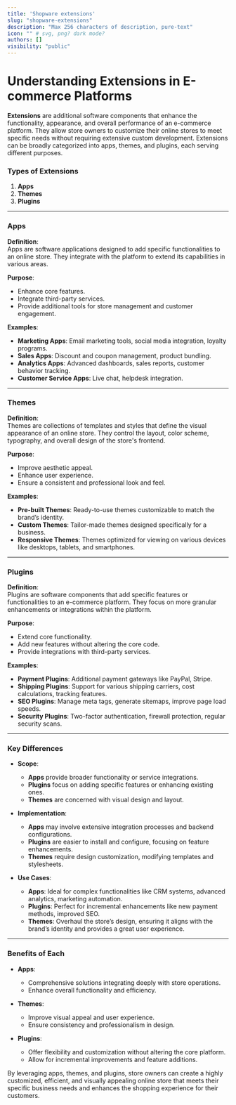 ```yaml
---
title: 'Shopware extensions'
slug: "shopware-extensions"
description: "Max 256 characters of description, pure-text"
icon: "" # svg, png? dark mode?
authors: []
visibility: "public"
---
```


# Understanding Extensions in E-commerce Platforms

**Extensions** are additional software components that enhance the functionality, appearance, and overall performance of an e-commerce platform. They allow store owners to customize their online stores to meet specific needs without requiring extensive custom development. Extensions can be broadly categorized into apps, themes, and plugins, each serving different purposes.

### Types of Extensions

1. **Apps**
2. **Themes**
3. **Plugins**

---

### Apps

**Definition**:  
Apps are software applications designed to add specific functionalities to an online store. They integrate with the platform to extend its capabilities in various areas.

**Purpose**:
- Enhance core features.
- Integrate third-party services.
- Provide additional tools for store management and customer engagement.

**Examples**:
- **Marketing Apps**: Email marketing tools, social media integration, loyalty programs.
- **Sales Apps**: Discount and coupon management, product bundling.
- **Analytics Apps**: Advanced dashboards, sales reports, customer behavior tracking.
- **Customer Service Apps**: Live chat, helpdesk integration.

---

### Themes

**Definition**:  
Themes are collections of templates and styles that define the visual appearance of an online store. They control the layout, color scheme, typography, and overall design of the store's frontend.

**Purpose**:
- Improve aesthetic appeal.
- Enhance user experience.
- Ensure a consistent and professional look and feel.

**Examples**:
- **Pre-built Themes**: Ready-to-use themes customizable to match the brand’s identity.
- **Custom Themes**: Tailor-made themes designed specifically for a business.
- **Responsive Themes**: Themes optimized for viewing on various devices like desktops, tablets, and smartphones.

---

### Plugins

**Definition**:  
Plugins are software components that add specific features or functionalities to an e-commerce platform. They focus on more granular enhancements or integrations within the platform.

**Purpose**:
- Extend core functionality.
- Add new features without altering the core code.
- Provide integrations with third-party services.

**Examples**:
- **Payment Plugins**: Additional payment gateways like PayPal, Stripe.
- **Shipping Plugins**: Support for various shipping carriers, cost calculations, tracking features.
- **SEO Plugins**: Manage meta tags, generate sitemaps, improve page load speeds.
- **Security Plugins**: Two-factor authentication, firewall protection, regular security scans.

---

### Key Differences

- **Scope**: 
  - **Apps** provide broader functionality or service integrations.
  - **Plugins** focus on adding specific features or enhancing existing ones.
  - **Themes** are concerned with visual design and layout.

- **Implementation**:
  - **Apps** may involve extensive integration processes and backend configurations.
  - **Plugins** are easier to install and configure, focusing on feature enhancements.
  - **Themes** require design customization, modifying templates and stylesheets.

- **Use Cases**:
  - **Apps**: Ideal for complex functionalities like CRM systems, advanced analytics, marketing automation.
  - **Plugins**: Perfect for incremental enhancements like new payment methods, improved SEO.
  - **Themes**: Overhaul the store’s design, ensuring it aligns with the brand’s identity and provides a great user experience.

---

### Benefits of Each

- **Apps**:
  - Comprehensive solutions integrating deeply with store operations.
  - Enhance overall functionality and efficiency.

- **Themes**:
  - Improve visual appeal and user experience.
  - Ensure consistency and professionalism in design.

- **Plugins**:
  - Offer flexibility and customization without altering the core platform.
  - Allow for incremental improvements and feature additions.

By leveraging apps, themes, and plugins, store owners can create a highly customized, efficient, and visually appealing online store that meets their specific business needs and enhances the shopping experience for their customers.